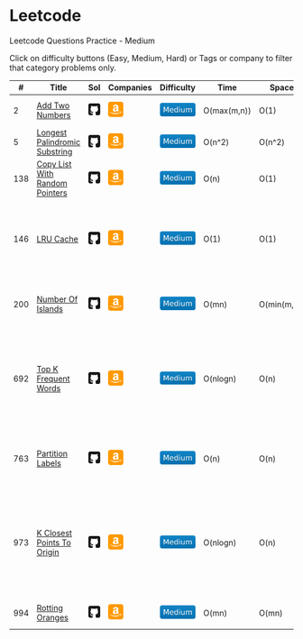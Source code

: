 # Leetcode
Leetcode Questions Practice - Medium

Click on difficulty buttons (Easy, Medium, Hard) or Tags or company to filter that category problems only.

|#|Title|Sol|Companies|Difficulty|Time|Space|Tags|
| - | - | - | - | - |  - | - | - |
|2|[Add Two Numbers](https://leetcode.com/problems/add-two-numbers/)|[<img src="../../images/github.svg" width="27" title="Solution" />](https://github.com/yvrakesh/Leetcode/tree/main/code-0001-to-0499/002-Add-Two-Numbers)|[<img src="../../images/amazon.svg" width="27" title="Amazon" />](https://github.com/yvrakesh/Leetcode/tree/main/company/Amazon)&nbsp; |[![Medium](../../images/MediumBlue.svg)](https://github.com/yvrakesh/Leetcode/tree/main/difficulty/Medium)|O(max(m,n))|O(1)|[Linked List](https://github.com/yvrakesh/Leetcode/tree/main/tag/Linked-List), [Math](https://github.com/yvrakesh/Leetcode/tree/main/tag/Math), [Recursion](https://github.com/yvrakesh/Leetcode/tree/main/tag/Recursion)
|5|[Longest Palindromic Substring](https://leetcode.com/problems/longest-palindromic-substring/)|[<img src="../../images/github.svg" width="27" title="Solution" />](https://github.com/yvrakesh/Leetcode/tree/main/code-0001-to-0499/005-Longest-Palindromic-Substring)|[<img src="../../images/amazon.svg" width="27" title="Amazon" />](https://github.com/yvrakesh/Leetcode/tree/main/company/Amazon)&nbsp; |[![Medium](../../images/MediumBlue.svg)](https://github.com/yvrakesh/Leetcode/tree/main/difficulty/Medium)|O(n^2)|O(n^2)|[String](https://github.com/yvrakesh/Leetcode/tree/main/tag/String), [DP](https://github.com/yvrakesh/Leetcode/tree/main/tag/DP)
|138|[Copy List With Random Pointers](https://leetcode.com/problems/copy-list-with-random-pointers/)|[<img src="../../images/github.svg" width="27" title="Solution" />](https://github.com/yvrakesh/Leetcode/tree/main/code-0001-to-0499/138-Copy-List-With-Random-Pointers)|[<img src="../../images/amazon.svg" width="27" title="Amazon" />](https://github.com/yvrakesh/Leetcode/tree/main/company/Amazon)&nbsp; |[![Medium](../../images/MediumBlue.svg)](https://github.com/yvrakesh/Leetcode/tree/main/difficulty/Medium)|O(n)|O(1)|[Hash Table](https://github.com/yvrakesh/Leetcode/tree/main/tag/Hash-Table), [Linked List](https://github.com/yvrakesh/Leetcode/tree/main/tag/Linked-List)
|146|[LRU Cache](https://leetcode.com/problems/lru-cache/)|[<img src="../../images/github.svg" width="27" title="Solution" />](https://github.com/yvrakesh/Leetcode/tree/main/code-0001-to-0499/146-Lru-Cache)|[<img src="../../images/amazon.svg" width="27" title="Amazon" />](https://github.com/yvrakesh/Leetcode/tree/main/company/Amazon)&nbsp; |[![Medium](../../images/MediumBlue.svg)](https://github.com/yvrakesh/Leetcode/tree/main/difficulty/Medium)|O(1)|O(1)|[Hash Table](https://github.com/yvrakesh/Leetcode/tree/main/tag/Hash-Table), [Linked List](https://github.com/yvrakesh/Leetcode/tree/main/tag/Linked-List), [Design](https://github.com/yvrakesh/Leetcode/tree/main/tag/Design), [Doubly Linked List](https://github.com/yvrakesh/Leetcode/tree/main/tag/Doubly-Linked-List)
|200|[Number Of Islands](https://leetcode.com/problems/number-of-islands/)|[<img src="../../images/github.svg" width="27" title="Solution" />](https://github.com/yvrakesh/Leetcode/tree/main/code-0001-to-0499/200-Number-Of-Islands)|[<img src="../../images/amazon.svg" width="27" title="Amazon" />](https://github.com/yvrakesh/Leetcode/tree/main/company/Amazon)&nbsp; |[![Medium](../../images/MediumBlue.svg)](https://github.com/yvrakesh/Leetcode/tree/main/difficulty/Medium)|O(mn)|O(min(m,n))|[Array](https://github.com/yvrakesh/Leetcode/tree/main/tag/Array), [BFS](https://github.com/yvrakesh/Leetcode/tree/main/tag/BFS), [DFS](https://github.com/yvrakesh/Leetcode/tree/main/tag/DFS), [Matrix](https://github.com/yvrakesh/Leetcode/tree/main/tag/Matrix), [Union Find](https://github.com/yvrakesh/Leetcode/tree/main/tag/Union-Find)
|692|[Top K Frequent Words](https://leetcode.com/problems/top-k-frequent-words/)|[<img src="../../images/github.svg" width="27" title="Solution" />](https://github.com/yvrakesh/Leetcode/tree/main/code-0500-to-0999/692-Top-K-Frequent-Words)|[<img src="../../images/amazon.svg" width="27" title="Amazon" />](https://github.com/yvrakesh/Leetcode/tree/main/company/Amazon)&nbsp; |[![Medium](../../images/MediumBlue.svg)](https://github.com/yvrakesh/Leetcode/tree/main/difficulty/Medium)|O(nlogn)|O(n)|[Hash Table](https://github.com/yvrakesh/Leetcode/tree/main/tag/Hash-Table), [String](https://github.com/yvrakesh/Leetcode/tree/main/tag/String), [Trie](https://github.com/yvrakesh/Leetcode/tree/main/tag/Trie), [Sorting](https://github.com/yvrakesh/Leetcode/tree/main/tag/Sorting), [Priority Queue](https://github.com/yvrakesh/Leetcode/tree/main/tag/Priority-Queue), [Bucket Sort](https://github.com/yvrakesh/Leetcode/tree/main/tag/Bucket-Sort), [Counting](https://github.com/yvrakesh/Leetcode/tree/main/tag/Counting)
|763|[Partition Labels](https://leetcode.com/problems/partition-labels/)|[<img src="../../images/github.svg" width="27" title="Solution" />](https://github.com/yvrakesh/Leetcode/tree/main/code-0500-to-0999/763-Partition-Labels)|[<img src="../../images/amazon.svg" width="27" title="Amazon" />](https://github.com/yvrakesh/Leetcode/tree/main/company/Amazon)&nbsp; |[![Medium](../../images/MediumBlue.svg)](https://github.com/yvrakesh/Leetcode/tree/main/difficulty/Medium)|O(n)|O(n)|[Hash Table](https://github.com/yvrakesh/Leetcode/tree/main/tag/Hash-Table), [Two Pointers](https://github.com/yvrakesh/Leetcode/tree/main/tag/Two-Pointers), [String](https://github.com/yvrakesh/Leetcode/tree/main/tag/String), [Greedy](https://github.com/yvrakesh/Leetcode/tree/main/tag/Greedy)
|973|[K Closest Points To Origin](https://leetcode.com/problems/k-closest-points-to-origin/)|[<img src="../../images/github.svg" width="27" title="Solution" />](https://github.com/yvrakesh/Leetcode/tree/main/code-0500-to-0999/973-K-Closest-Points-To-Origin)|[<img src="../../images/amazon.svg" width="27" title="Amazon" />](https://github.com/yvrakesh/Leetcode/tree/main/company/Amazon)&nbsp; |[![Medium](../../images/MediumBlue.svg)](https://github.com/yvrakesh/Leetcode/tree/main/difficulty/Medium)|O(nlogn)|O(n)|[Array](https://github.com/yvrakesh/Leetcode/tree/main/tag/Array), [Math](https://github.com/yvrakesh/Leetcode/tree/main/tag/Math), [Divide And Conquer](https://github.com/yvrakesh/Leetcode/tree/main/tag/Divide-And-Conquer), [Geometry](https://github.com/yvrakesh/Leetcode/tree/main/tag/Geometry), [Sorting](https://github.com/yvrakesh/Leetcode/tree/main/tag/Sorting), [Priority Queue](https://github.com/yvrakesh/Leetcode/tree/main/tag/Priority-Queue), [Quick Select](https://github.com/yvrakesh/Leetcode/tree/main/tag/Quick-Select)
|994|[Rotting Oranges](https://leetcode.com/problems/rotting-oranges/)|[<img src="../../images/github.svg" width="27" title="Solution" />](https://github.com/yvrakesh/Leetcode/tree/main/code-0500-to-0999/994-Rotting-Oranges)|[<img src="../../images/amazon.svg" width="27" title="Amazon" />](https://github.com/yvrakesh/Leetcode/tree/main/company/Amazon)&nbsp; |[![Medium](../../images/MediumBlue.svg)](https://github.com/yvrakesh/Leetcode/tree/main/difficulty/Medium)|O(mn)|O(mn)|[Array](https://github.com/yvrakesh/Leetcode/tree/main/tag/Array), [BFS](https://github.com/yvrakesh/Leetcode/tree/main/tag/BFS), [Matrix](https://github.com/yvrakesh/Leetcode/tree/main/tag/Matrix)